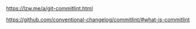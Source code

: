 https://lzw.me/a/git-commitlint.html

https://github.com/conventional-changelog/commitlint/#what-is-commitlint
